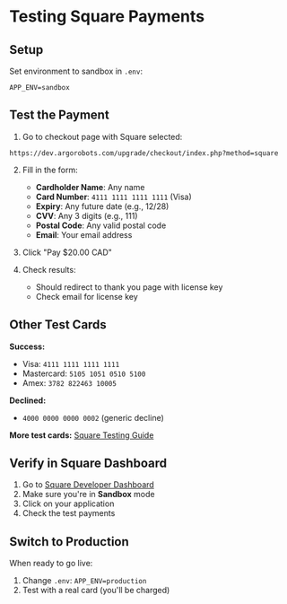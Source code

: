 # Testing Square Payments

## Setup

Set environment to sandbox in `.env`:

```
APP_ENV=sandbox
```

## Test the Payment

1. Go to checkout page with Square selected:

```
https://dev.argorobots.com/upgrade/checkout/index.php?method=square
```

2. Fill in the form:

   - **Cardholder Name**: Any name
   - **Card Number**: `4111 1111 1111 1111` (Visa)
   - **Expiry**: Any future date (e.g., 12/28)
   - **CVV**: Any 3 digits (e.g., 111)
   - **Postal Code**: Any valid postal code
   - **Email**: Your email address

3. Click "Pay $20.00 CAD"

4. Check results:
   - Should redirect to thank you page with license key
   - Check email for license key

## Other Test Cards

**Success:**

- Visa: `4111 1111 1111 1111`
- Mastercard: `5105 1051 0510 5100`
- Amex: `3782 822463 10005`

**Declined:**

- `4000 0000 0000 0002` (generic decline)

**More test cards:** [Square Testing Guide](https://developer.squareup.com/docs/devtools/sandbox/payments)

## Verify in Square Dashboard

1. Go to [Square Developer Dashboard](https://developer.squareup.com/apps)
2. Make sure you're in **Sandbox** mode
3. Click on your application
4. Check the test payments

## Switch to Production

When ready to go live:

1. Change `.env`: `APP_ENV=production`
2. Test with a real card (you'll be charged)
